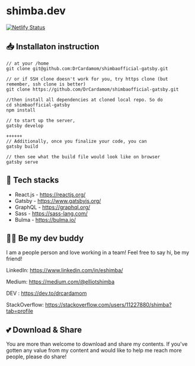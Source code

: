 # **shimba.dev**

[![Netlify Status](https://api.netlify.com/api/v1/badges/6c57d42b-1c96-4c8f-abb0-fc1c3e4e0d04/deploy-status)](https://app.netlify.com/sites/shimba/deploys)

## 📥 Installaton instruction

```
// at your /home
git clone git@github.com:DrCardamom/shimbaofficial-gatsby.git

// or if SSH clone doesn't work for you, try https clone (but remember, ssh clone is better)
git clone https://github.com/DrCardamom/shimbaofficial-gatsby.git

//then install all dependencies at cloned local repo. So do
cd shimbaofficial-gatsby
npm install

// to start up the server,
gatsby develop

++++++
// Additionally, once you finalize your code, you can
gatsby build

// then see what the build file would look like on browser
gatsby serve

```

## 🧰 Tech stacks

- React.js - https://reactjs.org/
- Gatsby - https://www.gatsbyjs.org/
- GraphQL - https://graphql.org/
- Sass - https://sass-lang.com/
- Bulma - https://bulma.io/

## 👋🏼 Be my dev buddy

I am a people person and love working in a team! Feel free to say hi, be my friend!

LinkedIn: https://www.linkedin.com/in/eshimba/

Medium: https://medium.com/@elliotshimba

DEV : https://dev.to/drcardamom

StackOverflow: https://stackoverflow.com/users/11227880/shimba?tab=profile

## 💕 Download & Share

You are more than welcome to download and share my contents. If you've gotten any value from my content and would like to help me reach more people, please do share!
